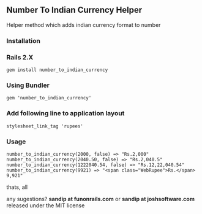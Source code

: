## Number To Indian Currency Helper

Helper method which adds indian currency format to number

### Installation

### Rails 2.X 
    gem install number_to_indian_currency

### Using Bundler

    gem 'number_to_indian_currency'

### Add following line to application layout
    stylesheet_link_tag 'rupees'

### Usage
    number_to_indian_currency(2000, false) => "Rs.2,000"
    number_to_indian_currency(2040.50, false) => "Rs.2,040.5"
    number_to_indian_currency(1222040.54, false) => "Rs.12,22,040.54"
    number_to_indian_currency(9921) => "<span class="WebRupee">Rs.</span> 9,921"

thats, all

any sugestions? **sandip at funonrails.com** or **sandip at joshsoftware.com** released under the MIT license
